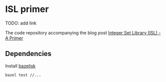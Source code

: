 # ISL primer

TODO: add link

The code repository accompanying the blog post [Integer Set Library (ISL) - A Primer]()

## Dependencies

Install [bazelisk](https://github.com/bazelbuild/bazelisk)

```bash
bazel test //...
```
